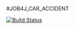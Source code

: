 #JOB4J_CAR_ACCIDENT

[![Build Status](https://app.travis-ci.com/BogdanProkopenko1/-job4j_car_accident.svg?branch=master)](https://app.travis-ci.com/BogdanProkopenko1/-job4j_car_accident)